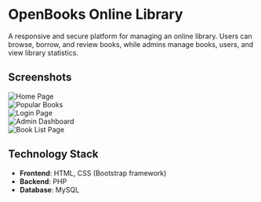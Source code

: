 # OpenBooks Online Library

A responsive and secure platform for managing an online library. Users can browse, borrow, and review books, while admins manage books, users, and view library statistics.

## Screenshots
![Home Page](https://ibb.co/nRpS70M)  
![Popular Books](https://ibb.co/W0X4TgP)  
![Login Page](https://ibb.co/2S7k51B)  
![Admin Dashboard](https://ibb.co/xmcfC9f)  
![Book List Page](https://ibb.co/rfSC51g)

## Technology Stack
- **Frontend**: HTML, CSS (Bootstrap framework)
- **Backend**: PHP
- **Database**: MySQL